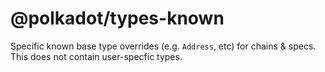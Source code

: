 # @polkadot/types-known

Specific known base type overrides (e.g. `Address`, etc) for chains & specs. This does not contain user-specfic types.
